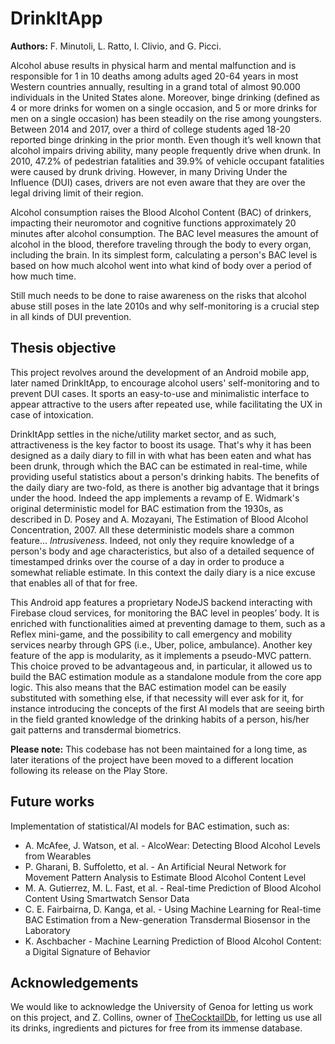 # DrinkItApp

**Authors:** F. Minutoli, L. Ratto, I. Clivio, and G. Picci.

Alcohol abuse results in physical harm and mental malfunction and is responsible for 1 in 10 deaths among adults aged 20-64 years in most Western countries annually, resulting in a grand total of almost 90.000 individuals in the United States alone. Moreover, binge drinking (defined as 4 or more drinks for women on a single occasion, and 5 or more drinks for men on a single occasion) has been steadily on the rise among youngsters. Between 2014 and 2017, over a third of college students aged 18-20 reported binge drinking in the prior month. Even though it’s well known that alcohol impairs driving ability, many people frequently drive when drunk. In 2010, 47.2% of pedestrian fatalities and 39.9% of vehicle occupant fatalities were caused by drunk driving. However, in many Driving Under the Influence (DUI) cases, drivers are not even aware that they are over the legal driving limit of their region.

Alcohol consumption raises the Blood Alcohol Content (BAC) of drinkers, impacting their neuromotor and cognitive functions approximately 20 minutes after alcohol consumption.
The BAC level measures the amount of alcohol in the blood, therefore traveling through the body to every organ, including the brain. In its simplest form, calculating a person's BAC level is based on how much alcohol went into what kind of body over a period of how much time.

Still much needs to be done to raise awareness on the risks that alcohol abuse still poses in the late 2010s and why self-monitoring is a crucial step in all kinds of DUI prevention.

## Thesis objective

This project revolves around the development of an Android mobile app, later named DrinkItApp, to encourage alcohol users' self-monitoring and to prevent DUI cases. It sports an easy-to-use and minimalistic interface to appear attractive to the users after repeated use, while facilitating the UX in case of intoxication. 

DrinkItApp settles in the niche/utility market sector, and as such, attractiveness is the key factor to boost its usage. That's why it has been designed as a daily diary to fill in with what has been eaten and what has been drunk, through which the BAC can be estimated in real-time, while providing useful statistics about a person's drinking habits. The benefits of the daily diary are two-fold, as there is another big advantage that it brings under the hood. Indeed the app implements a revamp of E. Widmark's original deterministic model for BAC estimation from the 1930s, as described in D. Posey and A. Mozayani, The Estimation of Blood Alcohol Concentration, 2007. All these deterministic models share a common feature... _Intrusiveness_. Indeed, not only they require knowledge of a person's body and age characteristics, but also of a detailed sequence of timestamped drinks over the course of a day in order to produce a somewhat reliable estimate. In this context the daily diary is a nice excuse that enables all of that for free.

This Android app features a proprietary NodeJS backend interacting with Firebase cloud services, for monitoring the BAC level in peoples’ body. It is enriched with functionalities aimed at preventing damage to them, such as a Reflex mini-game, and the possibility to call emergency and mobility services nearby through GPS (i.e., Uber, police, ambulance). Another key feature of the app is modularity, as it implements a pseudo-MVC pattern. This choice proved to be advantageous and, in particular, it allowed us to build the BAC estimation module as a standalone module from the core app logic. This also means that the BAC estimation model can be easily substituted with something else, if that necessity will ever ask for it, for instance introducing the concepts of the first AI models that are seeing birth in the field granted knowledge of the drinking habits of a person, his/her gait patterns and transdermal biometrics.

**Please note:** This codebase has not been maintained for a long time, as later iterations of the project have been moved to a different location following its release on the Play Store.

## Future works

Implementation of statistical/AI models for BAC estimation, such as:

- A. McAfee, J. Watson, et al. - AlcoWear: Detecting Blood Alcohol Levels from Wearables
- P. Gharani, B. Suffoletto, et al. - An Artificial Neural Network for Movement Pattern Analysis to Estimate Blood Alcohol Content Level
- M. A. Gutierrez, M. L. Fast, et al. - Real-time Prediction of Blood Alcohol Content Using Smartwatch Sensor Data
- C. E. Fairbairna, D. Kanga, et al. - Using Machine Learning for Real-time BAC Estimation from a New-generation Transdermal Biosensor in the Laboratory
- K. Aschbacher - Machine Learning Prediction of Blood Alcohol Content: a Digital Signature of Behavior 

## Acknowledgements

We would like to acknowledge the University of Genoa for letting us work on this project, and Z. Collins, owner of [TheCocktailDb](https://www.thecocktaildb.com/), for letting us use all its drinks, ingredients and pictures for free from its immense database.
